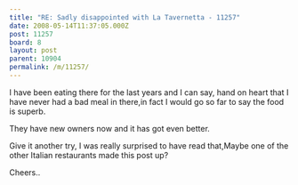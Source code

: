 ```yaml
---
title: "RE: Sadly disappointed with La Tavernetta - 11257"
date: 2008-05-14T11:37:05.000Z
post: 11257
board: 8
layout: post
parent: 10904
permalink: /m/11257/
---
```

I have been eating there for the last years and I can say, hand on heart that I have never had a bad meal in there,in fact I would go so far to say the food is superb.

They have new owners now and it has got even better.

Give it another try, I was really surprised to have read that,Maybe one of the other Italian restaurants made this post up?

Cheers..
